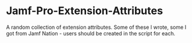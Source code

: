 # Jamf-Pro-Extension-Attributes

A random collection of extension attributes. Some of these I wrote, some I got from Jamf Nation - users should be created in the script for each. 
